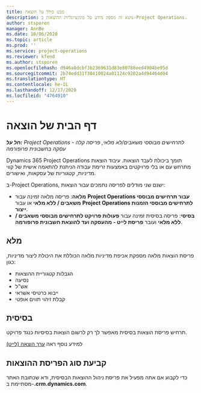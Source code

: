 ```yaml
---
title: מבט כולל על הוצאה
description: נושא זה מספק מידע על פונקציונליות ההוצאות ב-Project Operations.
author: stsporen
manager: AnnBe
ms.date: 10/06/2020
ms.topic: article
ms.prod: ''
ms.service: project-operations
ms.reviewer: kfend
ms.author: stsporen
ms.openlocfilehash: d946a8dcbf3b2369631d83e80788eed4904be95d
ms.sourcegitcommit: 2b74edd31f38410024a01124c9202a4d94464d04
ms.translationtype: HT
ms.contentlocale: he-IL
ms.lasthandoff: 12/17/2020
ms.locfileid: "4764910"
---
```

# <a name="expense-home-page"></a>דף הבית של הוצאה

_**חל על:** Project Operations לתרחישים מבוססי משאבים/לא מלאי, פריסה קלה - עסקה בחשבונית פרופורמה_


Dynamics 365 Project Operations תומך ביכולת לעבד הוצאות. עיבוד הוצאות מתרחש עם או בלי פרויקטים באמצעות זרימת עבודה הניתנת להתאמה אישית של קווי מדיניות, קטגוריות של עסקאות, ואישורים.

ב-Project Operations, ישנם שני מודלים לפריסה נתמכים עבור הוצאות: 

- **מלאה**: פריסה מלאה זמינה עבור **Project Operations עבור תרחישים מבוססי משאבים / ללא מלאי** אוֹ עבור **Project Operations לתרחישים מבוססי הזמנות ייצור**.
- **בסיסי**: פריסה בסיסית זמינה עבור **פעולות פרויקט לתרחישים מבוססי משאבים / ללא מלאי** ועובר **פריסת לייט - מהעסקה ועד להוצאת חשבונית פרופורמה**.

## <a name="full"></a>מלא 
פריסת הוצאות מלאה מספקת אכיפת מדיניות מלאה הכוללת את היכולת ליצור מדיניות, כגון:

  - הגבלות קטגוריית ההוצאות
  - נסיעה
  - אש"ל
  - ייבוא כרטיסי אשראי
  - קבלת זיהוי תווים אופטי

## <a name="basic"></a>בסיסית 
תרחיש פריסת הוצאות בסיסית מאפשר לך רק לרשום הוצאות בסיסיות כנגד פרויקט. 

למידע נוסף ראה [ערך הוצאה (לייט)](basic-expense.md)

## <a name="determine-your-expense-deployment"></a>קביעת סוג הפריסת ההוצאות
כדי לקבוע אם אתה מפעיל את פריסת ניהול ההוצאות הבסיסית, ודא שכתובת האתר מסתיימת ב-**.crm.dynamics.com**. 
